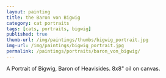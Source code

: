 ```yaml
---
layout: painting
title: the Baron von Bigwig
category: cat portraits
tags: [cats, portraits, bigwig]
published: true
thumb-url: /img/paintings/thumbs/bigwig_portrait.jpg
img-url: /img/paintings/bigwig_portrait.jpg
permalink: /paintings/portraits/baron_von_bigwig/
---
```


A Portrait of Bigwig, Baron of Heavisides. 8x8" oil on canvas.
